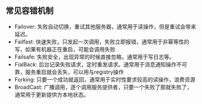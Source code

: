 ## 常见容错机制

- Failover: 失败自动切换，重试其他服务器，通常用于读操作，但是重试会带来延迟。
- Failfast: 快速失败，只发起一次调用，失败立即报错，通常用于非幂等性的写，如果有机器正在重启，可能会调用失败
- Failsafe: 失败安全，出现异常的时候直接忽略，通常用于写日志等。
- FialBack: 后台记录失败请求，定时重发请求。通常用于消息通知操作不可靠，服务重启就会丢失，可以用与registry操作
- Forking: 只要一个成功就返回，通常用于实时性要求较高的读操作，浪费资源
- BroadCast: 广播调用，逐个调用服务提供者，只要一个失败了那就失败了，通常用于更新提供方本地状态。